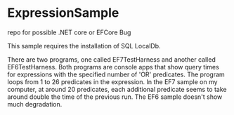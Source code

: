 # ExpressionSample
repo for possible .NET core or EFCore Bug

This sample requires the installation of SQL LocalDb.

There are two programs, one called EF7TestHarness and another called EF6TestHarness.  Both programs are console apps that show query times for expressions with the specified number of 'OR' predicates.  The program loops from 1 to 26 predicates in the expression.  In the EF7 sample on my computer, at around 20 predicates, each additional predicate seems to take around double the time of the previous run.  The EF6 sample doesn't show much degradation.   
